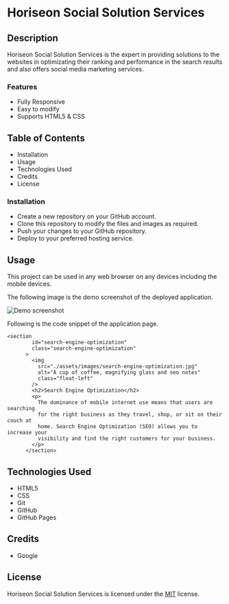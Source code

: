# Horiseon Social Solution Services

## Description

Horiseon Social Solution Services is the expert in providing solutions to the websites in optimizating their ranking and performance in the search results and also offers social media marketing services.

### Features

- Fully Responsive
- Easy to modify
- Supports HTML5 & CSS

## Table of Contents

- Installation
- Usage
- Technologies Used
- Credits
- License

### Installation

- Create a new repository on your GitHub account.
- Clone this repository to modify the files and images as required.
- Push your changes to your GitHub repository.
- Deploy to your preferred hosting service.

## Usage

This project can be used in any web browser on any devices including the mobile devices.

The following image is the demo screenshot of the deployed application.

![Demo screenshot](./assets/images/Showcase.gif)

Following is the code snippet of the application page.

```html5
<section
        id="search-engine-optimization"
        class="search-engine-optimization"
      >
        <img
          src="./assets/images/search-engine-optimization.jpg"
          alt="A cup of coffee, magnifying glass and seo notes"
          class="float-left"
        />
        <h2>Search Engine Optimization</h2>
        <p>
          The dominance of mobile internet use means that users are searching
          for the right business as they travel, shop, or sit on their couch at
          home. Search Engine Optimization (SEO) allows you to increase your
          visibility and find the right customers for your business.
        </p>
      </section>

```

## Technologies Used

- HTML5
- CSS
- Git
- GitHub
- GitHub Pages

## Credits

- Google

## License

Horiseon Social Solution Services is licensed under the [MIT](LICENSE.txt) license.
